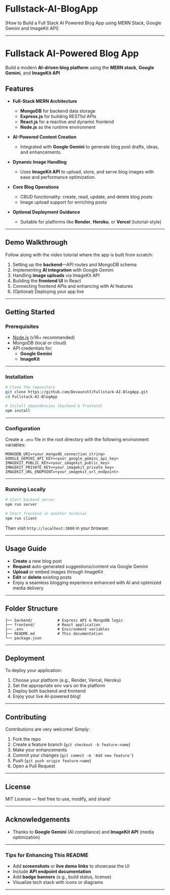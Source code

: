 ﻿# Fullstack-AI-BlogApp

[How to Build a Full Stack AI Powered Blog App using MERN Stack, Google Gemini and ImageKit API]


---


# Fullstack AI-Powered Blog App

Build a modern **AI-driven blog platform** using the **MERN stack**, **Google Gemini**, and **ImageKit API**

##  Features

- **Full-Stack MERN Architecture**
  - **MongoDB** for backend data storage
  - **Express.js** for building RESTful APIs
  - **React.js** for a reactive and dynamic frontend
  - **Node.js** as the runtime environment

- **AI-Powered Content Creation**
  - Integrated with **Google Gemini** to generate blog post drafts, ideas, and enhancements.

- **Dynamic Image Handling**
  - Uses **ImageKit API** to upload, store, and serve blog images with ease and performance optimization.

- **Core Blog Operations**
  - CRUD functionality: create, read, update, and delete blog posts
  - Image upload support for enriching posts

- **Optional Deployment Guidance**
  - Suitable for platforms like **Render**, **Heroku**, or **Vercel** (tutorial-style)

---

##  Demo Walkthrough

Follow along with the video tutorial where the app is built from scratch:

1. Setting up the **backend**—API routes and MongoDB schema
2. Implementing **AI integration** with Google Gemini
3. Handling **image uploads** via ImageKit API
4. Building the **frontend UI** in React
5. Connecting frontend APIs and enhancing with AI features
6. (Optional) Deploying your app live

---

##  Getting Started

### Prerequisites

- [Node.js](https://nodejs.org/) (v16+ recommended)
- MongoDB (local or cloud)
- API credentials for:
  - **Google Gemini**
  - **ImageKit**

---

### Installation

```bash
# Clone the repository
git clone https://github.com/Devaunsh7/Fullstack-AI-BlogApp.git
cd Fullstack-AI-BlogApp

# Install dependencies (backend & frontend)
npm install
````

---

### Configuration

Create a `.env` file in the root directory with the following environment variables:

```
MONGODB_URI=<your_mongodb_connection_string>
GOOGLE_GEMINI_API_KEY=<your_google_gemini_api_key>
IMAGEKIT_PUBLIC_KEY=<your_imagekit_public_key>
IMAGEKIT_PRIVATE_KEY=<your_imagekit_private_key>
IMAGEKIT_URL_ENDPOINT=<your_imagekit_url_endpoint>
```

---

### Running Locally

```bash
# Start backend server
npm run server

# Start frontend in another terminal
npm run client
```

Then visit `http://localhost:3000` in your browser.

---

## Usage Guide

* **Create** a new blog post
* **Request** auto-generated suggestions/content via Google Gemini
* **Upload** or embed images through ImageKit
* **Edit** or **delete** existing posts
* Enjoy a seamless blogging experience enhanced with AI and optimized media delivery

---

## Folder Structure

```
├── backend/           # Express API & MongoDB logic
├── frontend/          # React application
├── .env               # Environment variables
├── README.md          # This documentation
└── package.json
```

---

## Deployment

To deploy your application:

1. Choose your platform (e.g., Render, Vercel, Heroku)
2. Set the appropriate env vars on the platform
3. Deploy both backend and frontend
4. Enjoy your live AI-powered blog!

---

## Contributing

Contributions are very welcome! Simply:

1. Fork the repo
2. Create a feature branch (`git checkout -b feature-name`)
3. Make your enhancements
4. Commit your changes (`git commit -m 'Add new feature'`)
5. Push (`git push origin feature-name`)
6. Open a Pull Request

---

## License

MIT License — feel free to use, modify, and share!

---

## Acknowledgements

* Thanks to **Google Gemini** (AI compliance) and **ImageKit API** (media optimization)

---

### Tips for Enhancing This README

* Add **screenshots** or **live demo links** to showcase the UI
* Include **API endpoint documentation**
* Add **badge banners** (e.g., build status, license)
* Visualize tech stack with icons or diagrams

---

